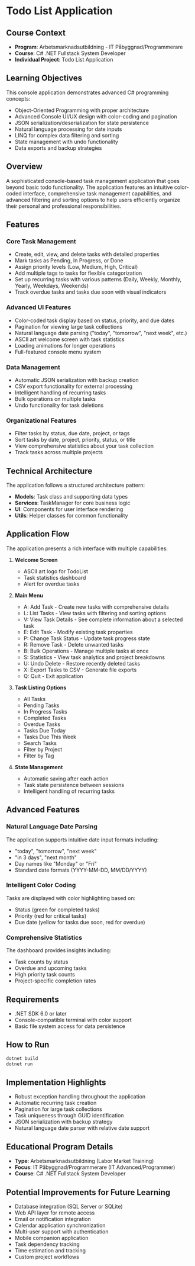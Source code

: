 # Todo List Application

## Course Context

- **Program**: Arbetsmarknadsutbildning - IT Påbyggnad/Programmerare
- **Course**: C# .NET Fullstack System Developer
- **Individual Project**: Todo List Application

## Learning Objectives

This console application demonstrates advanced C# programming concepts:

- Object-Oriented Programming with proper architecture
- Advanced Console UI/UX design with color-coding and pagination
- JSON serialization/deserialization for state persistence
- Natural language processing for date inputs
- LINQ for complex data filtering and sorting
- State management with undo functionality
- Data exports and backup strategies

## Overview

A sophisticated console-based task management application that goes beyond basic todo functionality. The application features an intuitive color-coded interface, comprehensive task management capabilities, and advanced filtering and sorting options to help users efficiently organize their personal and professional responsibilities.

## Features

### Core Task Management

- Create, edit, view, and delete tasks with detailed properties
- Mark tasks as Pending, In Progress, or Done
- Assign priority levels (Low, Medium, High, Critical)
- Add multiple tags to tasks for flexible categorization
- Set up recurring tasks with various patterns (Daily, Weekly, Monthly, Yearly, Weekdays, Weekends)
- Track overdue tasks and tasks due soon with visual indicators

### Advanced UI Features

- Color-coded task display based on status, priority, and due dates
- Pagination for viewing large task collections
- Natural language date parsing ("today", "tomorrow", "next week", etc.)
- ASCII art welcome screen with task statistics
- Loading animations for longer operations
- Full-featured console menu system

### Data Management

- Automatic JSON serialization with backup creation
- CSV export functionality for external processing
- Intelligent handling of recurring tasks
- Bulk operations on multiple tasks
- Undo functionality for task deletions

### Organizational Features

- Filter tasks by status, due date, project, or tags
- Sort tasks by date, project, priority, status, or title
- View comprehensive statistics about your task collection
- Track tasks across multiple projects

## Technical Architecture

The application follows a structured architecture pattern:

- **Models**: Task class and supporting data types
- **Services**: TaskManager for core business logic
- **UI**: Components for user interface rendering
- **Utils**: Helper classes for common functionality

## Application Flow

The application presents a rich interface with multiple capabilities:

1. **Welcome Screen**

   - ASCII art logo for TodoList
   - Task statistics dashboard
   - Alert for overdue tasks

2. **Main Menu**

   - A: Add Task - Create new tasks with comprehensive details
   - L: List Tasks - View tasks with filtering and sorting options
   - V: View Task Details - See complete information about a selected task
   - E: Edit Task - Modify existing task properties
   - P: Change Task Status - Update task progress state
   - R: Remove Task - Delete unwanted tasks
   - B: Bulk Operations - Manage multiple tasks at once
   - S: Statistics - View task analytics and project breakdowns
   - U: Undo Delete - Restore recently deleted tasks
   - X: Export Tasks to CSV - Generate file exports
   - Q: Quit - Exit application

3. **Task Listing Options**

   - All Tasks
   - Pending Tasks
   - In Progress Tasks
   - Completed Tasks
   - Overdue Tasks
   - Tasks Due Today
   - Tasks Due This Week
   - Search Tasks
   - Filter by Project
   - Filter by Tag

4. **State Management**
   - Automatic saving after each action
   - Task state persistence between sessions
   - Intelligent handling of recurring tasks

## Advanced Features

### Natural Language Date Parsing

The application supports intuitive date input formats including:

- "today", "tomorrow", "next week"
- "in 3 days", "next month"
- Day names like "Monday" or "Fri"
- Standard date formats (YYYY-MM-DD, MM/DD/YYYY)

### Intelligent Color Coding

Tasks are displayed with color highlighting based on:

- Status (green for completed tasks)
- Priority (red for critical tasks)
- Due date (yellow for tasks due soon, red for overdue)

### Comprehensive Statistics

The dashboard provides insights including:

- Task counts by status
- Overdue and upcoming tasks
- High priority task counts
- Project-specific completion rates

## Requirements

- .NET SDK 6.0 or later
- Console-compatible terminal with color support
- Basic file system access for data persistence

## How to Run

```bash
dotnet build
dotnet run
```

## Implementation Highlights

- Robust exception handling throughout the application
- Automatic recurring task creation
- Pagination for large task collections
- Task uniqueness through GUID identification
- JSON serialization with backup strategy
- Natural language date parser with relative date support

## Educational Program Details

- **Type**: Arbetsmarknadsutbildning (Labor Market Training)
- **Focus**: IT Påbyggnad/Programmerare (IT Advanced/Programmer)
- **Course**: C# .NET Fullstack System Developer

## Potential Improvements for Future Learning

- Database integration (SQL Server or SQLite)
- Web API layer for remote access
- Email or notification integration
- Calendar application synchronization
- Multi-user support with authentication
- Mobile companion application
- Task dependency tracking
- Time estimation and tracking
- Custom project workflows
